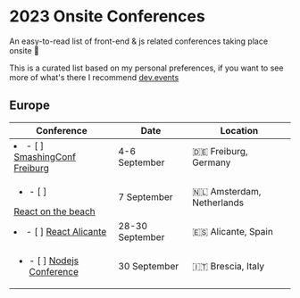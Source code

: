# 2023 Onsite Conferences

An easy-to-read list of front-end & js related conferences taking place onsite :european_castle:

This is a curated list based on my personal preferences, if you want to see more of what's there I recommend [dev.events](https://dev.events/)

## Europe

| Conference | Date | Location |
| ---------- | ---- | -------- |
| <li>- [ ] </li> [SmashingConf Freiburg](https://smashingconf.com/freiburg-2023/) | 4-6 September | :de: Freiburg, Germany
| <ul><li>- [ ] </li></ul> [React on the beach](https://reactonthebeach.com/) | 7 September | :netherlands: Amsterdam, Netherlands
| <li>- [ ] [React Alicante](https://reactalicante.es/)</li> | 28-30 September | :es: Alicante, Spain
| <ul><li>- [ ] [Nodejs Conference](https://2023.nodejsconf.it/)</li></ul> | 30 September | :it: Brescia, Italy
